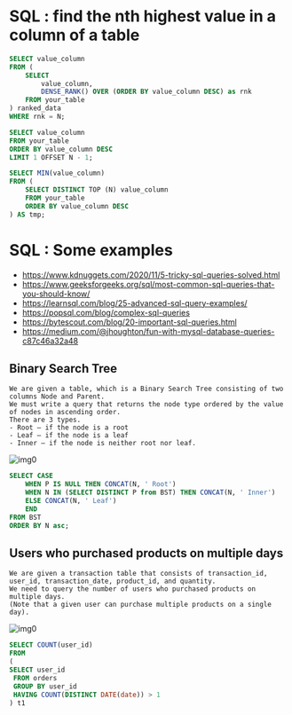 # SQL : find the nth highest value in a column of a table

```sql
SELECT value_column
FROM (
    SELECT
        value_column,
        DENSE_RANK() OVER (ORDER BY value_column DESC) as rnk
    FROM your_table
) ranked_data
WHERE rnk = N;
```
```sql
SELECT value_column
FROM your_table
ORDER BY value_column DESC
LIMIT 1 OFFSET N - 1;
```
```sql
SELECT MIN(value_column)
FROM (
    SELECT DISTINCT TOP (N) value_column
    FROM your_table
    ORDER BY value_column DESC
) AS tmp;
```

# SQL : Some examples

- https://www.kdnuggets.com/2020/11/5-tricky-sql-queries-solved.html
- https://www.geeksforgeeks.org/sql/most-common-sql-queries-that-you-should-know/
- https://learnsql.com/blog/25-advanced-sql-query-examples/
- https://popsql.com/blog/complex-sql-queries
- https://bytescout.com/blog/20-important-sql-queries.html
- https://medium.com/@jhoughton/fun-with-mysql-database-queries-c87c46a32a48

## Binary Search Tree
```
We are given a table, which is a Binary Search Tree consisting of two columns Node and Parent.
We must write a query that returns the node type ordered by the value of nodes in ascending order.
There are 3 types.
- Root — if the node is a root
- Leaf — if the node is a leaf
- Inner — if the node is neither root nor leaf.
```
![img0](https://i.ibb.co/j6mMpB1/sura-sql-tricky-3.png)
```sql
SELECT CASE
    WHEN P IS NULL THEN CONCAT(N, ' Root')
    WHEN N IN (SELECT DISTINCT P from BST) THEN CONCAT(N, ' Inner')
    ELSE CONCAT(N, ' Leaf')
    END
FROM BST
ORDER BY N asc;
```

## Users who purchased products on multiple days
```
We are given a transaction table that consists of transaction_id, user_id, transaction_date, product_id, and quantity.
We need to query the number of users who purchased products on multiple days.
(Note that a given user can purchase multiple products on a single day).
```
![img0](https://i.ibb.co/4SHQhds/sura-sql-tricky-4.png)
```sql
SELECT COUNT(user_id)
FROM
(
SELECT user_id
 FROM orders
 GROUP BY user_id
 HAVING COUNT(DISTINCT DATE(date)) > 1
) t1
```






















